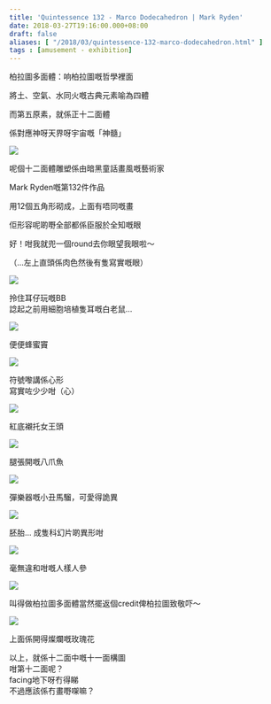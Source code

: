 ```yaml
---
title: 'Quintessence 132 - Marco Dodecahedron | Mark Ryden'
date: 2018-03-27T19:16:00.000+08:00
draft: false
aliases: [ "/2018/03/quintessence-132-marco-dodecahedron.html" ]
tags : [amusement - exhibition]
---
```


柏拉圖多面體：响柏拉圖嘅哲學裡面  

將土、空氣、水同火嘅古典元素喻為四體

而第五原素，就係正十二面體

係對應神呀天界呀宇宙嘅「神髓」

[![](https://c1.staticflickr.com/1/800/40338654274_eebba65c05_z.jpg)](https://c1.staticflickr.com/1/800/40338654274_eebba65c05_z.jpg)

呢個十二面體雕塑係由暗黑童話畫風嘅藝術家

Mark Ryden嘅第132件作品  
  

用12個五角形砌成，上面有唔同嘅畫

佢形容呢啲嘢全部都係臣服於全知嘅眼

好！咁我就兜一個round去你眼望我眼啦～  
  
（...左上直頭係肉色然後有隻寫實嘅眼）  

[![](https://c1.staticflickr.com/1/794/26176346637_b6eb722a61_z.jpg)](https://c1.staticflickr.com/1/794/26176346637_b6eb722a61_z.jpg)

拎住耳仔玩嘅BB  
諗起之前用細胞培植隻耳嘅白老鼠…  

[![](https://c1.staticflickr.com/1/815/26176346937_15dbbb6be8_z.jpg)](https://c1.staticflickr.com/1/815/26176346937_15dbbb6be8_z.jpg)

便便蜂蜜竇  

[![](https://c1.staticflickr.com/1/819/41047188891_c16153556c_z.jpg)](https://c1.staticflickr.com/1/819/41047188891_c16153556c_z.jpg)

符號嚟講係心形  
寫實咗少少咁（心）  

[![](https://c1.staticflickr.com/1/787/40338649274_756bbefba8_z.jpg)](https://c1.staticflickr.com/1/787/40338649274_756bbefba8_z.jpg)

紅底襯托女王頭  

[![](https://c1.staticflickr.com/1/796/26176349557_7a7ed7d51f_z.jpg)](https://c1.staticflickr.com/1/796/26176349557_7a7ed7d51f_z.jpg)

腿張開嘅八爪魚  

[![](https://c1.staticflickr.com/1/876/26176349267_d0591c8674_z.jpg)](https://c1.staticflickr.com/1/876/26176349267_d0591c8674_z.jpg)

彈樂器嘅小丑馬騮，可愛得詭異  

[![](https://c1.staticflickr.com/1/868/27175600128_38cecab9d4_z.jpg)](https://c1.staticflickr.com/1/868/27175600128_38cecab9d4_z.jpg)

胚胎... 成隻科幻片啲異形咁  

[![](https://c1.staticflickr.com/1/887/40338650454_104117c144_z.jpg)](https://c1.staticflickr.com/1/887/40338650454_104117c144_z.jpg)

毫無違和咁嘅人樣人參  

[![](https://c1.staticflickr.com/1/794/27175599268_efc77c6ab3_z.jpg)](https://c1.staticflickr.com/1/794/27175599268_efc77c6ab3_z.jpg)

叫得做柏拉圖多面體當然擺返個credit俾柏拉圖致敬吓～  

[![](https://c1.staticflickr.com/1/813/41047190331_3a8a6eb955_z.jpg)](https://c1.staticflickr.com/1/813/41047190331_3a8a6eb955_z.jpg)

上面係開得燦爛嘅玫瑰花  
  
以上，就係十二面中嘅十一面構圖  
咁第十二面呢？  
facing地下呀冇得睇  
不過應該係冇畫嘢㗎嘛？